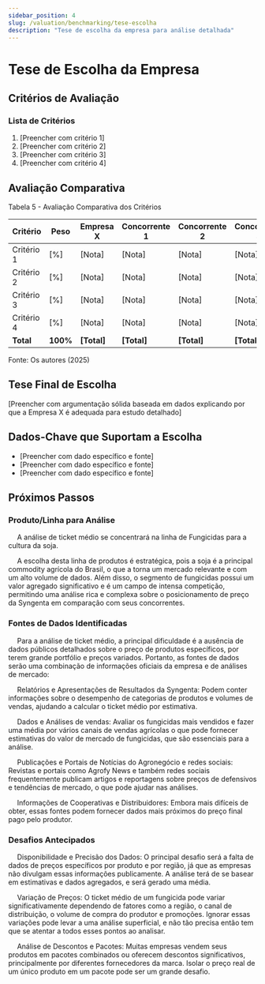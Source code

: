 ```yaml
---
sidebar_position: 4
slug: /valuation/benchmarking/tese-escolha
description: "Tese de escolha da empresa para análise detalhada"
---
```


# Tese de Escolha da Empresa

## Critérios de Avaliação

### Lista de Critérios

1. [Preencher com critério 1]
2. [Preencher com critério 2]
3. [Preencher com critério 3]
4. [Preencher com critério 4]

## Avaliação Comparativa

<p style={{textAlign: 'center'}}>Tabela 5 - Avaliação Comparativa dos Critérios</p>

| Critério | Peso | Empresa X | Concorrente 1 | Concorrente 2 | Concorrente 3 |
|----------|------|-----------|---------------|---------------|---------------|
| Critério 1 | [%] | [Nota] | [Nota] | [Nota] | [Nota] |
| Critério 2 | [%] | [Nota] | [Nota] | [Nota] | [Nota] |
| Critério 3 | [%] | [Nota] | [Nota] | [Nota] | [Nota] |
| Critério 4 | [%] | [Nota] | [Nota] | [Nota] | [Nota] |
| **Total** | **100%** | **[Total]** | **[Total]** | **[Total]** | **[Total]** |

<p style={{textAlign: 'center'}}>Fonte: Os autores (2025)</p>

## Tese Final de Escolha

[Preencher com argumentação sólida baseada em dados explicando por que a Empresa X é adequada para estudo detalhado]

## Dados-Chave que Suportam a Escolha

- [Preencher com dado específico e fonte]
- [Preencher com dado específico e fonte]
- [Preencher com dado específico e fonte]

## Próximos Passos

### Produto/Linha para Análise

&emsp; A análise de ticket médio se concentrará na linha de Fungicidas para a cultura da soja.

&emsp; A escolha desta linha de produtos é estratégica, pois a soja é a principal commodity agrícola do Brasil, o que a torna um mercado relevante e com um alto volume de dados. Além disso, o segmento de fungicidas possui um valor agregado significativo e é um campo de intensa competição, permitindo uma análise rica e complexa sobre o posicionamento de preço da Syngenta em comparação com seus concorrentes.

### Fontes de Dados Identificadas

&emsp; Para a análise de ticket médio, a principal dificuldade é a ausência de dados públicos detalhados sobre o preço de produtos específicos, por terem grande portfólio e preços variados. Portanto, as fontes de dados serão uma combinação de informações oficiais da empresa e de análises de mercado:

&emsp; Relatórios e Apresentações de Resultados da Syngenta: Podem conter informações sobre o desempenho de categorias de produtos e volumes de vendas, ajudando a calcular o ticket médio por estimativa.

&emsp; Dados e Análises de vendas: Avaliar os fungicidas mais vendidos e fazer uma média por vários canais de vendas agrícolas o que pode fornecer estimativas do valor de mercado de fungicidas, que são essenciais para a análise.

&emsp; Publicações e Portais de Notícias do Agronegócio e redes sociais: Revistas e portais como Agrofy News e também redes sociais frequentemente publicam artigos e reportagens sobre preços de defensivos e tendências de mercado, o que pode ajudar nas análises.

&emsp; Informações de Cooperativas e Distribuidores: Embora mais difíceis de obter, essas fontes podem fornecer dados mais próximos do preço final pago pelo produtor.

### Desafios Antecipados

&emsp; Disponibilidade e Precisão dos Dados: O principal desafio será a falta de dados de preços específicos por produto e por região, já que as empresas não divulgam essas informações publicamente. A análise terá de se basear em estimativas e dados agregados, e será gerado uma média.

&emsp; Variação de Preços: O ticket médio de um fungicida pode variar significativamente dependendo de fatores como a região, o canal de distribuição, o volume de compra do produtor e promoções. Ignorar essas variações pode levar a uma análise superficial, e não tão precisa então tem que se atentar a todos esses pontos ao analisar.

&emsp; Análise de Descontos e Pacotes: Muitas empresas vendem seus produtos em pacotes combinados ou oferecem descontos significativos, principalmente por diferentes fornecedores da marca. Isolar o preço real de um único produto em um pacote pode ser um grande desafio.
